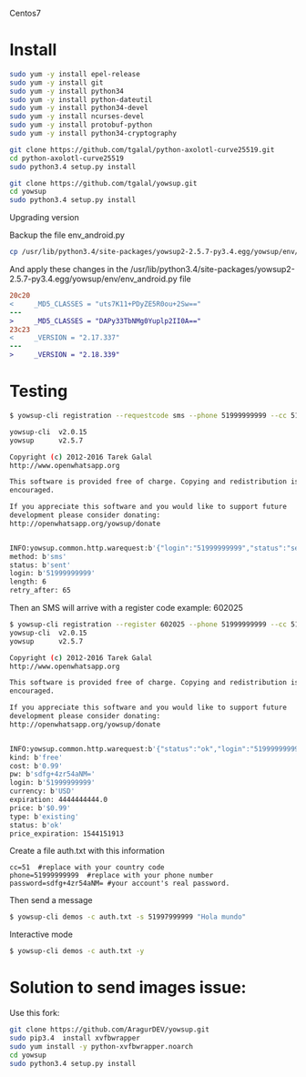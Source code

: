 <!-- TITLE: Yowsup 2 -->

Centos7
# Install

```sh
sudo yum -y install epel-release
sudo yum -y install git
sudo yum -y install python34
sudo yum -y install python-dateutil
sudo yum -y install python34-devel
sudo yum -y install ncurses-devel
sudo yum -y install protobuf-python
sudo yum -y install python34-cryptography

git clone https://github.com/tgalal/python-axolotl-curve25519.git
cd python-axolotl-curve25519
sudo python3.4 setup.py install

git clone https://github.com/tgalal/yowsup.git
cd yowsup
sudo python3.4 setup.py install
```

Upgrading version

Backup the file env_android.py


```sh
cp /usr/lib/python3.4/site-packages/yowsup2-2.5.7-py3.4.egg/yowsup/env/env_android.py /tmp/env_android.py.backup
```


And apply these changes in the  /usr/lib/python3.4/site-packages/yowsup2-2.5.7-py3.4.egg/yowsup/env/env_android.py file


```diff
20c20
<     _MD5_CLASSES = "uts7K11+PDyZE5R0ou+2Sw=="
---
>     _MD5_CLASSES = "DAPy33TbNMg0Yuplp2II0A=="
23c23
<     _VERSION = "2.17.337"
---
>     _VERSION = "2.18.339"
```


# Testing


```sh
$ yowsup-cli registration --requestcode sms --phone 51999999999 --cc 51 --mcc 716 --mnc 06 --env android 

yowsup-cli  v2.0.15
yowsup      v2.5.7

Copyright (c) 2012-2016 Tarek Galal
http://www.openwhatsapp.org

This software is provided free of charge. Copying and redistribution is
encouraged.

If you appreciate this software and you would like to support future
development please consider donating:
http://openwhatsapp.org/yowsup/donate


INFO:yowsup.common.http.warequest:b'{"login":"51999999999","status":"sent","length":6,"method":"sms","retry_after":65,"sms_wait":65,"voice_wait":65}\n'
method: b'sms'
status: b'sent'
login: b'51999999999'
length: 6
retry_after: 65
```

Then an SMS will arrive with a register code example: 602025


```sh
$ yowsup-cli registration --register 602025 --phone 51999999999 --cc 51 --env android
yowsup-cli  v2.0.15
yowsup      v2.5.7

Copyright (c) 2012-2016 Tarek Galal
http://www.openwhatsapp.org

This software is provided free of charge. Copying and redistribution is
encouraged.

If you appreciate this software and you would like to support future
development please consider donating:
http://openwhatsapp.org/yowsup/donate


INFO:yowsup.common.http.warequest:b'{"status":"ok","login":"51999999999","type":"existing","edge_routing_info":"CAUIAg==","chat_dns_domain":"fb","pw":"3zr54a4M+jODiEsdfg2323=","expiration":4444444444.0,"kind":"free","price":"$0.99","cost":"0.99","currency":"USD","price_expiration":1547151113}\n'
kind: b'free'
cost: b'0.99'
pw: b'sdfg+4zr54aNM='
login: b'51999999999'
currency: b'USD'
expiration: 4444444444.0
price: b'$0.99'
type: b'existing'
status: b'ok'
price_expiration: 1544151913
```

Create a file auth.txt with this information


```text
cc=51  #replace with your country code
phone=51999999999  #replace with your phone number 
password=sdfg+4zr54aNM= #your account's real password.
```

Then send a message


```sh
$ yowsup-cli demos -c auth.txt -s 51997999999 "Hola mundo"
```

Interactive mode


```sh
$ yowsup-cli demos -c auth.txt -y
```



# Solution to send images issue:

Use this fork:

```sh
git clone https://github.com/AragurDEV/yowsup.git
sudo pip3.4  install xvfbwrapper
sudo yum install -y python-xvfbwrapper.noarch
cd yowsup
sudo python3.4 setup.py install
```



